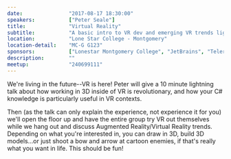 ```yaml
---
date:               "2017-08-17 18:30:00"
speakers:           ["Peter Seale"]
title:              "Virtual Reality"
subtitle:           "A basic intro to VR dev and emerging VR trends lightning talk + crowd demos"
location:           "Lone Star College - Montgomery"
location-detail:    "MC-G G123"
sponsors:           ["Lonestar Montgomery College", "JetBrains", "Telerik"]
description:        ""
meetup:             "240699111"
---
```

We're living in the future--VR is here! Peter will give a 10 minute lightning talk about how working in 3D inside of VR is revolutionary, and how your C# knowledge is particularly useful in VR contexts.
 
Then (as the talk can only explain the experience, not experience it for you) we'll open the floor up and have the entire group try VR out themselves while we hang out and discuss Augmented Reality/Virtual Reality trends. Depending on what you're interested in, you can draw in 3D, build 3D models...or just shoot a bow and arrow at cartoon enemies, if that's really what you want in life. This should be fun!
